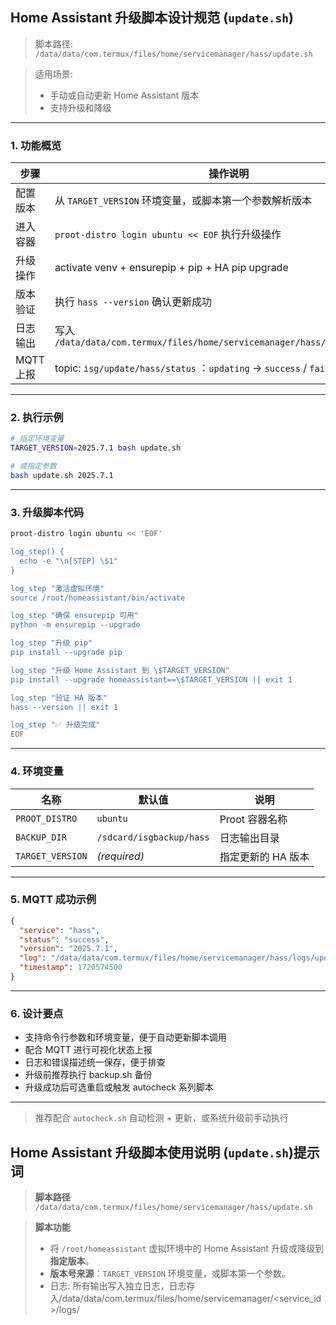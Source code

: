 ## Home Assistant 升级脚本设计规范 (`update.sh`)

> 脚本路径:
> `/data/data/com.termux/files/home/servicemanager/hass/update.sh`

> 适用场景:
>
> * 手动或自动更新 Home Assistant 版本
> * 支持升级和降级

---

### 1. 功能概览

| 步骤      | 操作说明                                                                         |
| ------- | ---------------------------------------------------------------------------- |
| 配置版本    | 从 `TARGET_VERSION` 环境变量，或脚本第一个参数解析版本                                         |
| 进入容器    | `proot-distro login ubuntu << EOF` 执行升级操作                                    |
| 升级操作    | activate venv + ensurepip + pip + HA pip upgrade                             |
| 版本验证    | 执行 `hass --version` 确认更新成功                                                   |
| 日志输出    | 写入 `/data/data/com.termux/files/home/servicemanager/hass/logs/update.log`    |
| MQTT 上报 | topic: `isg/update/hass/status` ：`updating` → `success` / `failed` + message |

---

### 2. 执行示例

```bash
# 指定环境变量
TARGET_VERSION=2025.7.1 bash update.sh

# 或指定参数
bash update.sh 2025.7.1
```

---

### 3. 升级脚本代码

```bash
proot-distro login ubuntu << 'EOF'

log_step() {
  echo -e "\n[STEP] \$1"
}

log_step "激活虚拟环境"
source /root/homeassistant/bin/activate

log_step "确保 ensurepip 可用"
python -m ensurepip --upgrade

log_step "升级 pip"
pip install --upgrade pip

log_step "升级 Home Assistant 到 \$TARGET_VERSION"
pip install --upgrade homeassistant==\$TARGET_VERSION || exit 1

log_step "验证 HA 版本"
hass --version || exit 1

log_step "✅ 升级完成"
EOF
```

---

### 4. 环境变量

| 名称               | 默认值                      | 说明          |
| ---------------- | ------------------------ | ----------- |
| `PROOT_DISTRO`   | `ubuntu`                 | Proot 容器名称  |
| `BACKUP_DIR`     | `/sdcard/isgbackup/hass` | 日志输出目录      |
| `TARGET_VERSION` | *(required)*             | 指定更新的 HA 版本 |

---

### 5. MQTT 成功示例

```json
{
  "service": "hass",
  "status": "success",
  "version": "2025.7.1",
  "log": "/data/data/com.termux/files/home/servicemanager/hass/logs/update.log",
  "timestamp": 1720574500
}
```

---

### 6. 设计要点

* 支持命令行参数和环境变量，便于自动更新脚本调用
* 配合 MQTT 进行可视化状态上报
* 日志和错误描述统一保存，便于排查
* 升级前推荐执行 backup.sh 备份
* 升级成功后可选重启或触发 autocheck 系列脚本

---

> 推荐配合 `autocheck.sh` 自动检测 + 更新，或系统升级前手动执行



## Home Assistant 升级脚本使用说明 (`update.sh`)提示词

> **脚本路径**
> `/data/data/com.termux/files/home/servicemanager/hass/update.sh`

> **脚本功能**
>
> * 将 `/root/homeassistant` 虚拟环境中的 Home Assistant 升级或降级到 **指定版本**。
> * **版本号来源**：`TARGET_VERSION` 环境变量，或脚本第一个参数。
> * 日志: 所有输出写入独立日志，日志存入/data/data/com.termux/files/home/servicemanager/<service_id>/logs/<script>.log, 保存最近500条
> * 通过termux Mosquitto cli 上报 MQTT，主题：isg/update/hass/status `updating` → `success` / `failed`。
> * MQTT broker信息从 /data/data/com.termux/files/home/servicemanager/configuration.yaml获取
> * 错误消息：通过MQTT message上报，message为英文
> * 通过环境参数可以指定升级的版本
> * 升级脚本
>
```bash
proot-distro login ubuntu << 'EOF'

log_step() {
  echo -e "\n[STEP] $1"
}

log_step "激活虚拟环境"
source /root/homeassistant/bin/activate

log_step "升级 ensurepip（确保 pip 可用）"
python -m ensurepip --upgrade

log_step "升级 pip"
pip install --upgrade pip

log_step "升级 Home Assistant 到 2025.7.1"
pip install --upgrade homeassistant==2025.7.1

log_step "验证版本"
hass --version

log_step "✅ 升级完成"

EOF
```
